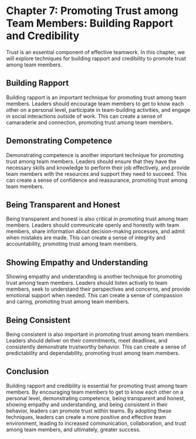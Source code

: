 Chapter 7: Promoting Trust among Team Members: Building Rapport and Credibility
===============================================================================

Trust is an essential component of effective teamwork. In this chapter, we will explore techniques for building rapport and credibility to promote trust among team members.

Building Rapport
----------------

Building rapport is an important technique for promoting trust among team members. Leaders should encourage team members to get to know each other on a personal level, participate in team-building activities, and engage in social interactions outside of work. This can create a sense of camaraderie and connection, promoting trust among team members.

Demonstrating Competence
------------------------

Demonstrating competence is another important technique for promoting trust among team members. Leaders should ensure that they have the necessary skills and knowledge to perform their job effectively, and provide team members with the resources and support they need to succeed. This can create a sense of confidence and reassurance, promoting trust among team members.

Being Transparent and Honest
----------------------------

Being transparent and honest is also critical in promoting trust among team members. Leaders should communicate openly and honestly with team members, share information about decision-making processes, and admit when mistakes are made. This can create a sense of integrity and accountability, promoting trust among team members.

Showing Empathy and Understanding
---------------------------------

Showing empathy and understanding is another technique for promoting trust among team members. Leaders should listen actively to team members, seek to understand their perspectives and concerns, and provide emotional support when needed. This can create a sense of compassion and caring, promoting trust among team members.

Being Consistent
----------------

Being consistent is also important in promoting trust among team members. Leaders should deliver on their commitments, meet deadlines, and consistently demonstrate trustworthy behavior. This can create a sense of predictability and dependability, promoting trust among team members.

Conclusion
----------

Building rapport and credibility is essential for promoting trust among team members. By encouraging team members to get to know each other on a personal level, demonstrating competence, being transparent and honest, showing empathy and understanding, and being consistent in their behavior, leaders can promote trust within teams. By adopting these techniques, leaders can create a more positive and effective team environment, leading to increased communication, collaboration, and trust among team members, and ultimately, greater success.
